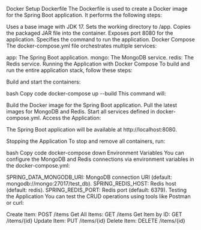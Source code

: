 Docker Setup
Dockerfile
The Dockerfile is used to create a Docker image for the Spring Boot application. It performs the following steps:

Uses a base image with JDK 17.
Sets the working directory to /app.
Copies the packaged JAR file into the container.
Exposes port 8080 for the application.
Specifies the command to run the application.
Docker Compose
The docker-compose.yml file orchestrates multiple services:

app: The Spring Boot application.
mongo: The MongoDB service.
redis: The Redis service.
Running the Application with Docker Compose
To build and run the entire application stack, follow these steps:

Build and start the containers:

bash
Copy code
docker-compose up --build
This command will:

Build the Docker image for the Spring Boot application.
Pull the latest images for MongoDB and Redis.
Start all services defined in docker-compose.yml.
Access the Application:

The Spring Boot application will be available at http://localhost:8080.

Stopping the Application
To stop and remove all containers, run:

bash
Copy code
docker-compose down
Environment Variables
You can configure the MongoDB and Redis connections via environment variables in the docker-compose.yml:

SPRING_DATA_MONGODB_URI: MongoDB connection URI (default: mongodb://mongo:27017/test_db).
SPRING_REDIS_HOST: Redis host (default: redis).
SPRING_REDIS_PORT: Redis port (default: 6379).
Testing the Application
You can test the CRUD operations using tools like Postman or curl:

Create Item: POST /items
Get All Items: GET /items
Get Item by ID: GET /items/{id}
Update Item: PUT /items/{id}
Delete Item: DELETE /items/{id}
